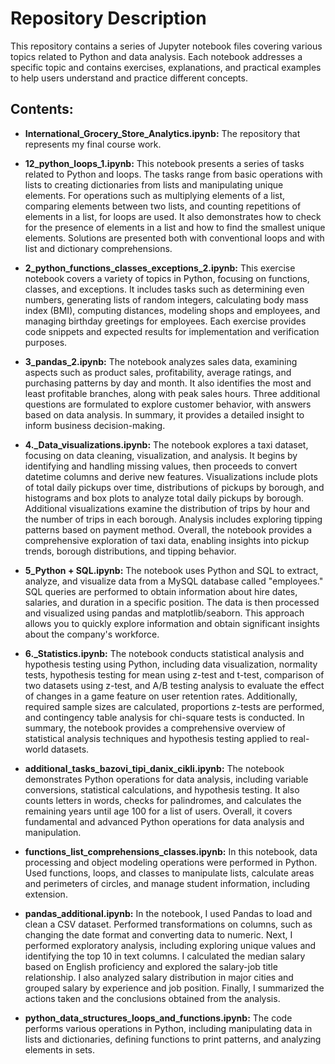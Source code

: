 # Repository Description

This repository contains a series of Jupyter notebook files covering various topics related to Python and data analysis. Each notebook addresses a specific topic and contains exercises, explanations, and practical examples to help users understand and practice different concepts.

## Contents:
- **International_Grocery_Store_Analytics.ipynb:** The repository that represents my final course work.

- **12_python_loops_1.ipynb:** This notebook presents a series of tasks related to Python and loops. The tasks range from basic operations with lists to creating dictionaries from lists and manipulating unique elements. For operations such as multiplying elements of a list, comparing elements between two lists, and counting repetitions of elements in a list, for loops are used. It also demonstrates how to check for the presence of elements in a list and how to find the smallest unique elements. Solutions are presented both with conventional loops and with list and dictionary comprehensions.

- **2_python_functions_classes_exceptions_2.ipynb:** This exercise notebook covers a variety of topics in Python, focusing on functions, classes, and exceptions. It includes tasks such as determining even numbers, generating lists of random integers, calculating body mass index (BMI), computing distances, modeling shops and employees, and managing birthday greetings for employees. Each exercise provides code snippets and expected results for implementation and verification purposes.

- **3_pandas_2.ipynb:** The notebook analyzes sales data, examining aspects such as product sales, profitability, average ratings, and purchasing patterns by day and month. It also identifies the most and least profitable branches, along with peak sales hours. Three additional questions are formulated to explore customer behavior, with answers based on data analysis. In summary, it provides a detailed insight to inform business decision-making.
- **4._Data_visualizations.ipynb:** The notebook explores a taxi dataset, focusing on data cleaning, visualization, and analysis. It begins by identifying and handling missing values, then proceeds to convert datetime columns and derive new features. Visualizations include plots of total daily pickups over time, distributions of pickups by borough, and histograms and box plots to analyze total daily pickups by borough. Additional visualizations examine the distribution of trips by hour and the number of trips in each borough. Analysis includes exploring tipping patterns based on payment method. Overall, the notebook provides a comprehensive exploration of taxi data, enabling insights into pickup trends, borough distributions, and tipping behavior.
- **5_Python + SQL.ipynb:** The notebook uses Python and SQL to extract, analyze, and visualize data from a MySQL database called "employees." SQL queries are performed to obtain information about hire dates, salaries, and duration in a specific position. The data is then processed and visualized using pandas and matplotlib/seaborn. This approach allows you to quickly explore information and obtain significant insights about the company's workforce.
- **6._Statistics.ipynb:** The notebook conducts statistical analysis and hypothesis testing using Python, including data visualization, normality tests, hypothesis testing for mean using z-test and t-test, comparison of two datasets using z-test, and A/B testing analysis to evaluate the effect of changes in a game feature on user retention rates. Additionally, required sample sizes are calculated, proportions z-tests are performed, and contingency table analysis for chi-square tests is conducted. In summary, the notebook provides a comprehensive overview of statistical analysis techniques and hypothesis testing applied to real-world datasets.

- **additional_tasks_bazovi_tipi_danix_cikli.ipynb:** The notebook demonstrates Python operations for data analysis, including variable conversions, statistical calculations, and hypothesis testing. It also counts letters in words, checks for palindromes, and calculates the remaining years until age 100 for a list of users. Overall, it covers fundamental and advanced Python operations for data analysis and manipulation.

- **functions_list_comprehensions_classes.ipynb:** In this notebook, data processing and object modeling operations were performed in Python. Used functions, loops, and classes to manipulate lists, calculate areas and perimeters of circles, and manage student information, including extension.

- **pandas_additional.ipynb:** In the notebook, I used Pandas to load and clean a CSV dataset. Performed transformations on columns, such as changing the date format and converting data to numeric. Next, I performed exploratory analysis, including exploring unique values ​​and identifying the top 10 in text columns. I calculated the median salary based on English proficiency and explored the salary-job title relationship. I also analyzed salary distribution in major cities and grouped salary by experience and job position. Finally, I summarized the actions taken and the conclusions obtained from the analysis.
- **python_data_structures_loops_and_functions.ipynb:** The code performs various operations in Python, including manipulating data in lists and dictionaries, defining functions to print patterns, and analyzing elements in sets.
